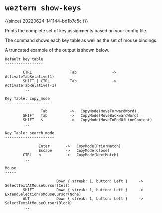# `wezterm show-keys`

{{since('20220624-141144-bd1b7c5d')}}


Prints the complete set of key assignments based on your config file.

The command shows each key table as well as the set of mouse bindings.

A truncated example of the output is shown below.


```
Default key table
-----------------

        CTRL                 Tab                ->   ActivateTabRelative(1)
        SHIFT | CTRL         Tab                ->   ActivateTabRelative(-1)
        ...

Key Table: copy_mode
--------------------

                Tab          ->   CopyMode(MoveForwardWord)
        SHIFT   Tab          ->   CopyMode(MoveBackwardWord)
        SHIFT   $            ->   CopyMode(MoveToEndOfLineContent)
        ...

Key Table: search_mode
----------------------

               Enter       ->   CopyMode(PriorMatch)
               Escape      ->   CopyMode(Close)
        CTRL   n           ->   CopyMode(NextMatch)
        ...

Mouse
-----

                       Down { streak: 1, button: Left }     ->   SelectTextAtMouseCursor(Cell)
        SHIFT          Down { streak: 1, button: Left }     ->   ExtendSelectionToMouseCursor(None)
        ALT            Down { streak: 1, button: Left }     ->   SelectTextAtMouseCursor(Block)
        ...
```
